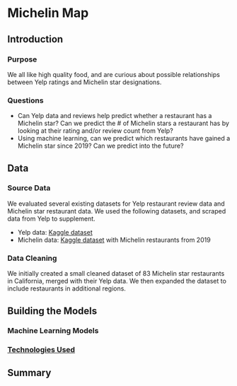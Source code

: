 # Michelin Map

## Introduction

### Purpose
We all like high quality food, and are curious about possible relationships between Yelp ratings and Michelin star designations.

### Questions
- Can Yelp data and reviews help predict whether a restaurant has a Michelin star? Can we predict the # of Michelin stars a restaurant has by looking at their rating and/or review count from Yelp? 
- Using machine learning, can we predict which restaurants have gained a Michelin star since 2019? Can we predict into the future? 

## Data

### Source Data
We evaluated several existing datasets for Yelp restaurant review data and Michelin star restaurant data. We used the following datasets, and scraped data from Yelp to supplement.
- Yelp data: [Kaggle dataset](https://www.kaggle.com/datasets/yelp-dataset/yelp-dataset?select=yelp_academic_dataset_business.json)
- Michelin data: [Kaggle dataset](https://www.kaggle.com/datasets/jackywang529/michelin-restaurants) with Michelin restaurants from 2019

### Data Cleaning
We initially created a small cleaned dataset of 83 Michelin star restaurants in California, merged with their Yelp data. We then expanded the dataset to include restaurants in additional regions.

## Building the Models

### Machine Learning Models

### [Technologies Used](technology.md)

## Summary
